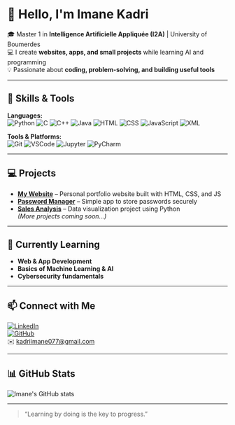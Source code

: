 # 👋 Hello, I'm Imane Kadri

🎓 Master 1 in **Intelligence Artificielle Appliquée (I2A)** | University of Boumerdes  
💻 I create **websites, apps, and small projects** while learning AI and programming  
💡 Passionate about **coding, problem-solving, and building useful tools**  

---

## 🔧 Skills & Tools

**Languages:**  
![Python](https://img.shields.io/badge/Python-3776AB?style=flat&logo=python&logoColor=white) 
![C](https://img.shields.io/badge/C-00599C?style=flat&logo=c&logoColor=white) 
![C++](https://img.shields.io/badge/C++-00599C?style=flat&logo=c%2B%2B&logoColor=white) 
![Java](https://img.shields.io/badge/Java-007396?style=flat&logo=java&logoColor=white) 
![HTML](https://img.shields.io/badge/HTML-E34F26?style=flat&logo=html5&logoColor=white) 
![CSS](https://img.shields.io/badge/CSS-1572B6?style=flat&logo=css3&logoColor=white) 
![JavaScript](https://img.shields.io/badge/JS-F7DF1E?style=flat&logo=javascript&logoColor=black) 
![XML](https://img.shields.io/badge/XML-FF6600?style=flat&logo=xml&logoColor=white)

**Tools & Platforms:**  
![Git](https://img.shields.io/badge/Git-F05032?style=flat&logo=git&logoColor=white) 
![VSCode](https://img.shields.io/badge/VSCode-007ACC?style=flat&logo=visual-studio-code&logoColor=white) 
![Jupyter](https://img.shields.io/badge/Jupyter-F37626?style=flat&logo=jupyter&logoColor=white) 
![PyCharm](https://img.shields.io/badge/PyCharm-000000?style=flat&logo=pycharm&logoColor=white)

---

## 💻 Projects

- **[My Website](https://github.com/imanekadri/portfolio)** – Personal portfolio website built with HTML, CSS, and JS  
- **[Password Manager](https://github.com/imanekadri/password-manager)** – Simple app to store passwords securely  
- **[Sales Analysis](https://github.com/imanekadri/sales-analysis)** – Data visualization project using Python  
*(More projects coming soon…)*

---

## 🌱 Currently Learning
- **Web & App Development**  
- **Basics of Machine Learning & AI**  
- **Cybersecurity fundamentals**  

---

## 📫 Connect with Me
[![LinkedIn](https://img.shields.io/badge/LinkedIn-0A66C2?style=flat&logo=linkedin&logoColor=white)](https://www.linkedin.com/in/imane-kadri-737a10335/)  
[![GitHub](https://img.shields.io/badge/GitHub-181717?style=flat&logo=github&logoColor=white)](https://github.com/imanekadri)  
✉️ kadriimane077@gmail.com  

---

## 📊 GitHub Stats
![Imane's GitHub stats](https://github-readme-stats.vercel.app/api?username=imanekadri&show_icons=true&theme=radical)

---

> “Learning by doing is the key to progress.”
